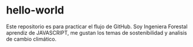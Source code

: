 # hello-world
Este repositorio es para practicar el flujo de GitHub.
Soy Ingeniera Forestal aprendiz de JAVASCRIPT, me gustan los temas de sostenibilidad y analisis de cambio climático.
